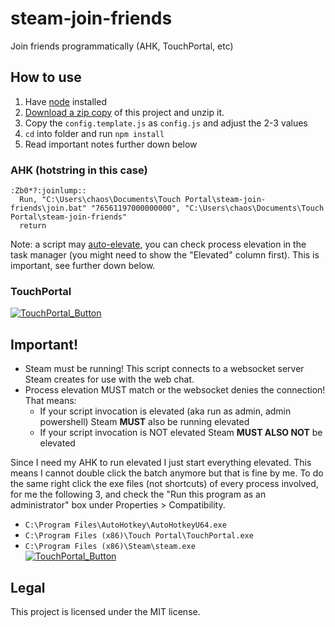 # steam-join-friends
Join friends programmatically (AHK, TouchPortal, etc)

## How to use

1. Have [node](https://nodejs.org/en/download/) installed
2. [Download a zip copy](https://github.com/2called-chaos/steam-join-friends/archive/refs/heads/master.zip) of this project and unzip it.
3. Copy the `config.template.js` as `config.js` and adjust the 2-3 values
4. `cd` into folder and run `npm install`
5. Read important notes further down below

### AHK (hotstring in this case)

```ahk
:Zb0*?:joinlump::
  Run, "C:\Users\chaos\Documents\Touch Portal\steam-join-friends\join.bat" "76561197000000000", "C:\Users\chaos\Documents\Touch Portal\steam-join-friends"
  return
```

Note: a script may [auto-elevate](https://www.autohotkey.com/docs/commands/Run.htm#RunAs), you can check process elevation in the task manager (you might need to show the "Elevated" column first). This is important, see further down below.

### TouchPortal

[![TouchPortal_Button](https://i.imgur.com/kHSWzN3.png)](https://i.imgur.com/kHSWzN3.png)

## Important!

* Steam must be running! This script connects to a websocket server Steam creates for use with the web chat.
* Process elevation MUST match or the websocket denies the connection! That means:
  * If your script invocation is elevated (aka run as admin, admin powershell) Steam **MUST** also be running elevated
  * If your script invocation is NOT elevated Steam **MUST ALSO NOT** be elevated

Since I need my AHK to run elevated I just start everything elevated. This means I cannot double click the batch anymore but that is fine by me. To do the same right click the exe files (not shortcuts) of every process involved, for me the following 3, and check the "Run this program as an administrator" box under Properties > Compatibility.
  * `C:\Program Files\AutoHotkey\AutoHotkeyU64.exe`
  * `C:\Program Files (x86)\Touch Portal\TouchPortal.exe`
  * `C:\Program Files (x86)\Steam\steam.exe`  
    [![TouchPortal_Button](https://i.imgur.com/zlPRAxg.png)](https://i.imgur.com/zlPRAxg.png)


## Legal

This project is licensed under the MIT license.
